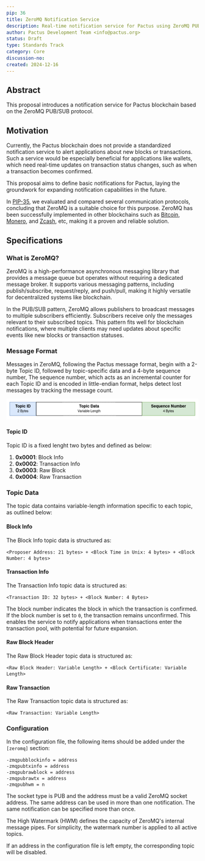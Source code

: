 ```yaml
---
pip: 36
title: ZeroMQ Notification Service
description: Real-time notification service for Pactus using ZeroMQ PUB/SUB
author: Pactus Development Team <info@pactus.org>
status: Draft
type: Standards Track
category: Core
discussion-no:
created: 2024-12-16
---
```


## Abstract

This proposal introduces a notification service for Pactus blockchain based on the ZeroMQ PUB/SUB protocol.

## Motivation

Currently, the Pactus blockchain does not provide a standardized notification service to
alert applications about new blocks or transactions.
Such a service would be especially beneficial for applications like wallets,
which need real-time updates on transaction status changes, such as when a transaction becomes confirmed.

This proposal aims to define basic notifications for Pactus,
laying the groundwork for expanding notification capabilities in the future.

In [PIP-35](./pip-35.md), we evaluated and compared several communication protocols,
concluding that ZeroMQ is a suitable choice for this purpose.
ZeroMQ has been successfully implemented in other blockchains such as
[Bitcoin](https://github.com/bitcoin/bitcoin/blob/master/doc/zmq.md),
[Monero](https://github.com/monero-project/monero/blob/master/docs/ZMQ.md), and
[Zcash](https://github.com/zcash/zcash/blob/master/doc/zmq.md), etc, making it a proven and reliable solution.

## Specifications

### What is ZeroMQ?

ZeroMQ is a high-performance asynchronous messaging library that provides a message queue but
operates without requiring a dedicated message broker.
It supports various messaging patterns, including publish/subscribe, request/reply, and push/pull,
making it highly versatile for decentralized systems like blockchain.

In the PUB/SUB pattern, ZeroMQ allows publishers to broadcast messages to multiple subscribers efficiently.
Subscribers receive only the messages relevant to their subscribed topics.
This pattern fits well for blockchain notifications,
where multiple clients may need updates about specific events like new blocks or transaction statuses.

### Message Format

Messages in ZeroMQ, following the Pactus message format,
begin with a 2-byte Topic ID, followed by topic-specific data and a 4-byte sequence number,
The sequence number, which acts as an incremental counter for each Topic ID and
is encoded in little-endian format, helps detect lost messages by tracking the message count.

![Pactus zeroMQ Message Format](../assets/pip-36/pactus_zeromq.png)

#### Topic ID

Topic ID is a fixed lenght two bytes and defined as below:

1. **0x0001**: Block Info
2. **0x0002**: Transaction Info
3. **0x0003**: Raw Block
4. **0x0004**: Raw Transaction

### Topic Data

The topic data contains variable-length information specific to each topic, as outlined below:

#### Block Info

The Block Info topic data is structured as:

```
<Proposer Address: 21 bytes> + <Block Time in Unix: 4 bytes> + <Block Number: 4 bytes>
```

#### Transaction Info

The Transaction Info topic data is structured as:

```
<Transaction ID: 32 bytes> + <Block Number: 4 Bytes>
```

The block number indicates the block in which the transaction is confirmed.
If the block number is set to `0`, the transaction remains unconfirmed.
This enables the service to notify applications when transactions enter the transaction pool,
with potential for future expansion.

#### Raw Block Header

The Raw Block Header topic data is structured as:

```
<Raw Block Header: Variable Length> + <Block Certificate: Variable Length>
```

#### Raw Transaction

The Raw Transaction topic data is structured as:

```
<Raw Transaction: Variable Length>
```

### Configuration

In the configuration file, the following items should be added under the `[zeromq]` section:

```
-zmqpubblockinfo = address
-zmqpubtxinfo = address
-zmqpubrawblock = address
-zmqpubrawtx = address
-zmqpubhwm = n
```

The socket type is PUB and the address must be a valid ZeroMQ socket address.
The same address can be used in more than one notification.
The same notification can be specified more than once.

The High Watermark (HWM) defines the capacity of ZeroMQ's internal message pipes.
For simplicity, the watermark number is applied to all active topics.

If an address in the configuration file is left empty, the corresponding topic will be disabled.
